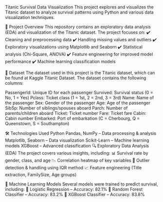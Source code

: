 Titanic Survival Data Visualization
This project explores and visualizes the Titanic dataset to analyze survival patterns using Python and various data visualization techniques.

📌 Project Overview
This repository contains an exploratory data analysis (EDA) and visualization of the Titanic dataset. The project focuses on:
✔️ Cleaning and preprocessing data
✔️ Handling missing values and outliers
✔️ Exploratory visualizations using Matplotlib and Seaborn
✔️ Statistical analysis (Chi-Square, ANOVA)
✔️ Feature engineering for improved model performance
✔️ Machine learning classification models

📂 Dataset
The dataset used in this project is the Titanic dataset, which can be found at Kaggle Titanic Dataset. The dataset contains the following columns:

PassengerId: Unique ID for each passenger
Survived: Survival status (0 = No, 1 = Yes)
Pclass: Ticket class (1 = 1st, 2 = 2nd, 3 = 3rd)
Name: Name of the passenger
Sex: Gender of the passenger
Age: Age of the passenger
SibSp: Number of siblings/spouses aboard
Parch: Number of parents/children aboard
Ticket: Ticket number
Fare: Ticket fare
Cabin: Cabin number
Embarked: Port of embarkation (C = Cherbourg, Q = Queenstown, S = Southampton)

🛠 Technologies Used
Python
Pandas, NumPy – Data processing & analysis
Matplotlib, Seaborn – Data visualization
Scikit-Learn – Machine learning models
XGBoost – Advanced classification
🔍 Exploratory Data Analysis (EDA)
The project covers various insights, including:
📊 Survival rate by gender, class, and age
📉 Correlation heatmap of key variables
📌 Outlier detection & handling using IQR method
📈 Feature engineering (Title extraction, FamilySize, Age groups)

🤖 Machine Learning Models
Several models were trained to predict survival, including:
🔹 Logistic Regression – Accuracy: 82.1%
🔹 Random Forest Classifier – Accuracy: 83.2%
🔹 XGBoost Classifier – Accuracy: 83.8%

